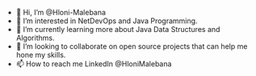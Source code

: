 - 👋 Hi, I’m @Hloni-Malebana
- 👀 I’m interested in NetDevOps and Java Programming.
- 🌱 I’m currently learning more about Java Data Structures and Algorithms.
- 💞️ I’m looking to collaborate on open source projects that can help me hone my skills.
- 📫 How to reach me LinkedIn @HloniMalebana

<!---
Hloni-Malebana/Hloni-Malebana is a ✨ special ✨ repository because its `README.md` (this file) appears on your GitHub profile.
You can click the Preview link to take a look at your changes.
--->
